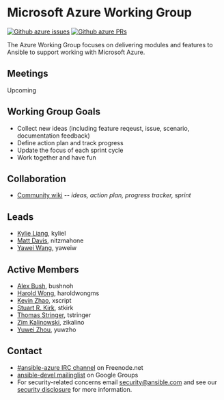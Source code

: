 # Microsoft Azure Working Group

[![Github azure issues](https://img.shields.io/github/issues/ansible/ansible/azure.svg)](https://github.com/ansible/ansible/issues?q=is:open+is:issue+label:azure)
[![Github azure PRs](https://img.shields.io/github/issues-pr/ansible/ansible/azure.svg)](https://github.com/ansible/ansible/issues?q=is:open+is:pr+label:azure)

The Azure Working Group focuses on delivering modules and features to
Ansible to support working with Microsoft Azure.

## Meetings

Upcoming

## Working Group Goals

* Collect new ideas (including feature reqeust, issue, scenario, documentation feedback)
* Define action plan and track progress
* Update the focus of each sprint cycle
* Work together and have fun

## Collaboration

* [Community wiki](https://github.com/ansible/community/wiki/azure) *-- ideas, action plan, progress tracker, sprint* 

## Leads
* [Kylie Liang](https://github.com/kyliel), kyliel  
* [Matt Davis](https://github.com/nitzmahone), nitzmahone 
* [Yawei Wang](https://github.com/yaweiw), yaweiw

## Active Members
* [Alex Bush](https://github.com/bushnoh), bushnoh
* [Harold Wong](https://github.com/haroldwongms), haroldwongms
* [Kevin Zhao](https://github.com/xscript), xscript
* [Stuart R. Kirk](https://github.com/stuartatmicrosoft), stkirk
* [Thomas Stringer](https://github.com/tstringer), tstringer
* [Zim Kalinowski](https://github.com/zikalino), zikalino
* [Yuwei Zhou](https://github.com/yuwzho), yuwzho

## Contact
* [#ansible-azure IRC channel](https://webchat.freenode.net/?channels=ansible-azure) on Freenode.net
* [ansible-devel mailinglist](https://groups.google.com/forum/#!forum/ansible-devel) on Google Groups 
* For security-related concerns email security@ansible.com and see our [security disclosure](https://www.ansible.com/security) for more
    information.

